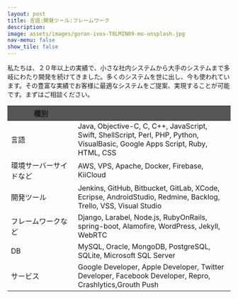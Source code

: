 ```yaml
---
layout: post
title: 言語:開発ツール:フレームワーク
description: 
image: assets/images/goran-ivos-T8LMIN09-mo-unsplash.jpg
nav-menu: false
show_tile: false
---
```

私たちは、２０年以上の実績で、小さな社内システムから大手のシステムまで多岐にわたり開発を続けてきました。多くのシステムを世に出し、今も使われています。その豊富な実績でお客様に最適なシステムをご提案、実現することが可能です。まずはご相談ください。

<div class="table-wrapper" style="width: 100%;">
    <table class="alt" style="table-layout: fixed;">
        <thead>
            <tr  style="background-color:#555;">
                <th style="width:30%;">種別</th>
                <th style="width:70%;"></th>
            </tr>
        </thead>
        <tbody>
            <tr>
                <td >言語</td>
                <td style="">Java, Objective-C, C, C++, JavaScript, 
Swift, ShellScript, Perl, PHP, Python,  VisualBasic, Google Apps Script, Ruby, HTML, CSS</td>
            </tr>
            <tr>
                <td>環境サーバーサイドなど</td>
                <td>AWS, VPS, Apache, Docker, Firebase, KiiCloud</td>
            </tr>
            <tr>
                <td>開発ツール</td>
                <td>Jenkins, GitHub, Bitbucket, GitLab, XCode, Ecripse, AndroidStudio, Redmine, Backlog, Trello, VSS, Visual Studio</td>
            </tr>
            <tr>
                <td>フレームワークなど</td>
                <td>Django, Larabel, Node.js, RubyOnRails, spring-boot, Alamofire, WordPress, Jekyll, WebRTC</td>
            </tr>
            <tr>
                <td>DB</td>
                <td>MySQL, Oracle, MongoDB, PostgreSQL, SQLite, Microsoft SQL Server </td>
            </tr>
            <tr>
                <td>サービス</td>
                <td>Google Developer, Apple Developer, Twitter Developer, Facebook Developer, Repro, Crashlytics,Grouth Push </td>
            </tr>
        </tbody>
        <tfoot>
            <tr>
                <td colspan="2"></td>
            </tr>
        </tfoot>
    </table>
</div>


